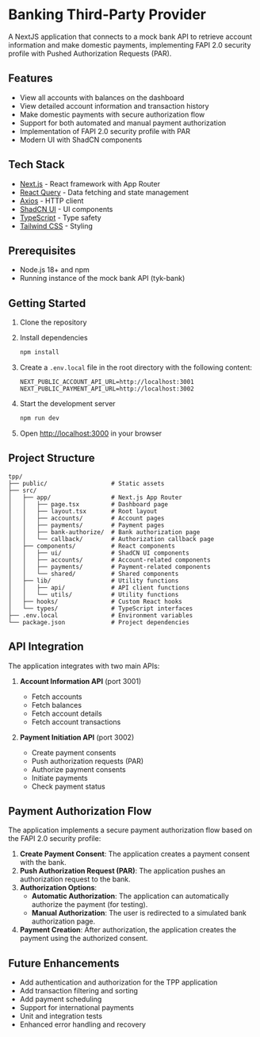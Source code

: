 # Banking Third-Party Provider

A NextJS application that connects to a mock bank API to retrieve account information and make domestic payments, implementing FAPI 2.0 security profile with Pushed Authorization Requests (PAR).

## Features

- View all accounts with balances on the dashboard
- View detailed account information and transaction history
- Make domestic payments with secure authorization flow
- Support for both automated and manual payment authorization
- Implementation of FAPI 2.0 security profile with PAR
- Modern UI with ShadCN components

## Tech Stack

- [Next.js](https://nextjs.org/) - React framework with App Router
- [React Query](https://tanstack.com/query/latest) - Data fetching and state management
- [Axios](https://axios-http.com/) - HTTP client
- [ShadCN UI](https://ui.shadcn.com/) - UI components
- [TypeScript](https://www.typescriptlang.org/) - Type safety
- [Tailwind CSS](https://tailwindcss.com/) - Styling

## Prerequisites

- Node.js 18+ and npm
- Running instance of the mock bank API (tyk-bank)

## Getting Started

1. Clone the repository

2. Install dependencies
   ```bash
   npm install
   ```

3. Create a `.env.local` file in the root directory with the following content:
   ```
   NEXT_PUBLIC_ACCOUNT_API_URL=http://localhost:3001
   NEXT_PUBLIC_PAYMENT_API_URL=http://localhost:3002
   ```

4. Start the development server
   ```bash
   npm run dev
   ```

5. Open [http://localhost:3000](http://localhost:3000) in your browser

## Project Structure

```
tpp/
├── public/                  # Static assets
├── src/
│   ├── app/                 # Next.js App Router
│   │   ├── page.tsx         # Dashboard page
│   │   ├── layout.tsx       # Root layout
│   │   ├── accounts/        # Account pages
│   │   ├── payments/        # Payment pages
│   │   ├── bank-authorize/  # Bank authorization page
│   │   └── callback/        # Authorization callback page
│   ├── components/          # React components
│   │   ├── ui/              # ShadCN UI components
│   │   ├── accounts/        # Account-related components
│   │   ├── payments/        # Payment-related components
│   │   └── shared/          # Shared components
│   ├── lib/                 # Utility functions
│   │   ├── api/             # API client functions
│   │   └── utils/           # Utility functions
│   ├── hooks/               # Custom React hooks
│   └── types/               # TypeScript interfaces
├── .env.local               # Environment variables
└── package.json             # Project dependencies
```

## API Integration

The application integrates with two main APIs:

1. **Account Information API** (port 3001)
   - Fetch accounts
   - Fetch balances
   - Fetch account details
   - Fetch account transactions

2. **Payment Initiation API** (port 3002)
   - Create payment consents
   - Push authorization requests (PAR)
   - Authorize payment consents
   - Initiate payments
   - Check payment status

## Payment Authorization Flow

The application implements a secure payment authorization flow based on the FAPI 2.0 security profile:

1. **Create Payment Consent**: The application creates a payment consent with the bank.
2. **Push Authorization Request (PAR)**: The application pushes an authorization request to the bank.
3. **Authorization Options**:
   - **Automatic Authorization**: The application can automatically authorize the payment (for testing).
   - **Manual Authorization**: The user is redirected to a simulated bank authorization page.
4. **Payment Creation**: After authorization, the application creates the payment using the authorized consent.

## Future Enhancements

- Add authentication and authorization for the TPP application
- Add transaction filtering and sorting
- Add payment scheduling
- Support for international payments
- Unit and integration tests
- Enhanced error handling and recovery
